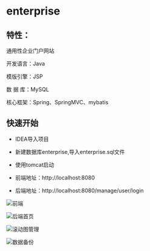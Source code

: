 # enterprise
## 特性：

通用性企业门户网站

开发语言：Java

模版引擎：JSP

数 据 库：MySQL

核心框架：Spring、SpringMVC、mybatis

## 快速开始

* IDEA导入项目

* 新建数据库enterprise,导入enterprise.sql文件

* 使用tomcat启动

* 前端地址：http://localhost:8080

* 后端地址：http://localhost:8080/manage/user/login

![前端](http://p14xu1c2s.bkt.clouddn.com/%E5%B1%8F%E5%B9%95%E5%BF%AB%E7%85%A7%202018-07-10%2021.34.35.png)

![后端首页](http://p14xu1c2s.bkt.clouddn.com/%E5%B1%8F%E5%B9%95%E5%BF%AB%E7%85%A7%202018-07-10%2021.35.45.png)

![滚动图管理](http://p14xu1c2s.bkt.clouddn.com/%E5%B1%8F%E5%B9%95%E5%BF%AB%E7%85%A7%202018-07-10%2021.35.56.png)

![数据备份](http://p14xu1c2s.bkt.clouddn.com/%E5%B1%8F%E5%B9%95%E5%BF%AB%E7%85%A7%202018-07-10%2021.38.49.png)


